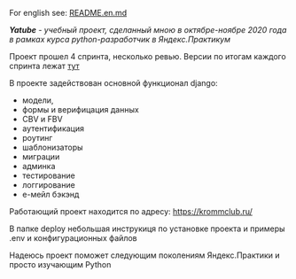 For english see: [README.en.md](README.en.md)

_**Yatube** - учебный проект, сделанный мною в октябре-ноябре 2020 года в рамках 
курса python-разработчик в Яндекс.Практикум_

Проект прошел 4 спринта, несколько ревью. Версии по итогам каждого спринта лежат [тут](https://github.com/abi83/YaPractice/tree/master/Yatube)

В проекте задействован основной функционал django:
- модели,
- формы и верифицация данных
- CBV и FBV
- аутентификация
- роутинг
- шаблонизаторы
- миграции
- админка
- тестирование
- логгирование
- е-мейл бэкэнд

Работающий проект находится по адресу: https://krommclub.ru/

В папке deploy небольшая инструкиця по установке проекта и примеры .env и конфигурационных файлов

Надеюсь проект поможет следующим поколениям Яндекс.Практики и просто изучающим Python